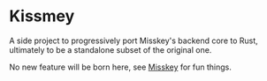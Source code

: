 # Kissmey

A side project to progressively port Misskey's backend core to Rust, ultimately to be a standalone subset of the original one.

No new feature will be born here, see [Misskey](https://github.com/misskey-dev/misskey) for fun things.
